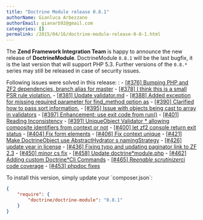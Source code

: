 ```yaml
---
title: "Doctrine Module release 0.8.1"
authorName: Gianluca Arbezzano
authorEmail: gianarb92@gmail.com
categories: []
permalink: /2015/04/16/doctrine-module-release-0-8-1.html
---
```

The **Zend Framework Integration Team** is happy to announce the new
release of **DoctrineModule**. DoctrineModule `0.8.1` will be the last
bugfix, it is the last version that will support PHP 5.3. Further
versions of the `0.8.*` series may still be released in case of security
issues.

Following issues were solved in this release:
:   -   [[\#376] Bumping PHP and ZF2 dependencies, branch alias for
        master](https://github.com/doctrine/DoctrineModule/pull/376)
    -   [[\#378] I think this is a small PSR rule
        violation.](https://github.com/doctrine/DoctrineModule/pull/378)
    -   [[\#381] Update
        validator.md](https://github.com/doctrine/DoctrineModule/pull/381)
    -   [[\#388] Added exception for missing required parameter for
        find\_method option
        as](https://github.com/doctrine/DoctrineModule/pull/388)
    -   [[\#390] Clarified how to pass sort
        information.](https://github.com/doctrine/DoctrineModule/pull/390)
    -   [[\#395] Issue with objects being cast to array in
        validators](https://github.com/doctrine/DoctrineModule/pull/395)
    -   [[\#397] Enhancement: use exit code from
        run()](https://github.com/doctrine/DoctrineModule/pull/397)
    -   [[\#401] Reading
        Inconsistency](https://github.com/doctrine/DoctrineModule/pull/401)
    -   [[\#391] UniqueObject Validator \* allowing composite
        identifiers from context or
        not](https://github.com/doctrine/DoctrineModule/pull/391)
    -   [[\#400] let zf2 console return exit
        status](https://github.com/doctrine/DoctrineModule/pull/400)
    -   [[\#404] Fix form
        elements](https://github.com/doctrine/DoctrineModule/pull/404)
    -   [[\#406] Fix context
        unique](https://github.com/doctrine/DoctrineModule/pull/406)
    -   [[\#421] Make DoctrineObject use AbstractHydrator s
        namingStrategy](https://github.com/doctrine/DoctrineModule/pull/421)
    -   [[\#426] update year in
        license](https://github.com/doctrine/DoctrineModule/pull/426)
    -   [[\#436] Fixing typo and updating paginator link to ZF
        2.3](https://github.com/doctrine/DoctrineModule/pull/436)
    -   [[\#450] minor cs
        fix](https://github.com/doctrine/DoctrineModule/pull/450)
    -   [[\#458] Update
        doctrine\*module.php](https://github.com/doctrine/DoctrineModule/pull/458)
    -   [[\#462] Adding custom Doctrine\*Cli
        Commands](https://github.com/doctrine/DoctrineModule/pull/462)
    -   [[\#465] Re*enable scrutinizer*ci code
        coverage](https://github.com/doctrine/DoctrineModule/pull/465)
    -   [[\#453] phpdoc
        fixes](https://github.com/doctrine/DoctrineModule/pull/453)

To install this version, simply update your \`composer.json\`:

```json
{
    "require": {
        "doctrine/doctrine-module": "0.8.1"
    }
}
```
